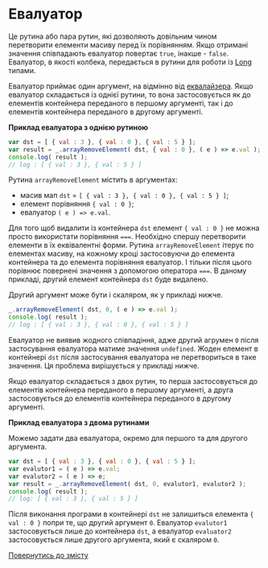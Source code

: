 # Евалуатор

Це рутина або пара рутин, які дозволяють довільним чином перетворити елементи масиву перед їх порівнянням. 
Якщо отримані значення співпадають евалуатор повертає <code>true</code>, інакше - <code>false</code>. 
Евалуатор, в якості колбека, передається в рутини для роботи із [Long](./Long.md) типами.

Евалуатор приймає один аргумент, на відмінно від [еквалайзера](./Equalizer.md).
Якщо евалуатор складається із однієї рутини, то вона застосовується як до елементів контейнера переданого в першому аргументі, 
так і до елементів контейнера переданого в другому аргументі. 

**Приклад евалуатора з однією рутиною**

```js
var dst = [ { val : 3 }, { val : 0 }, { val : 5 } ];
var result = _.arrayRemoveElement( dst, { val : 0 }, ( e ) => e.val );
console.log( result );
// log : [ { val : 3 }, { val : 5 } ]
```
Рутина `arrayRemoveElement` містить в аргументах:
- масив мап `dst` = `[ { val : 3 }, { val : 0 }, { val : 5 } ]`;
- елемент порівняння `{ val : 0 }`;
- евалуатор `( e ) => e.val`.

Для того щоб видалити із контейнера `dst` елемент `{ val : 0 }` не можна просто використати порівняння `===`. 
Необхідно спершу перетворити елементи в їх еквівалентні форми.
Рутина `arrayRemoveElement` ітерує по елементах масиву, на кожному кроці застосовуючи до елемента контейнера та до 
елемента порівняння евалуатор. І тільки після цього порівнює повернені значення з допомогою оператора `===`.
В даному прикладі, другий елемент контейнера `dst` буде видалено.

Другий аргумент може бути і скаляром, як у прикладі нижче.

```js
_.arrayRemoveElement( dst, 0, ( e ) => e.val );
console.log( result );
// log : [ { val : 3 }, { val : 0 }, { val : 5 } ]
```
Евалуатор не виявив жодного співпадіння, адже другий агрумен `0` після застосування евалуатора матиме значення `undefined`. 
Жоден елемент в контейнері `dst` після застосування евалуатора не перетвориться в таке значення.
Ця проблема вирішується у прикладі нижче.

Якщо евалуатор складається з двох рутин, то перша застосовується до елементів контейнера переданого в першому аргументі, 
а друга застосовується до елементів контейнера переданого в другому аргументі.

**Приклад евалуатора з двома рутинами**

Можемо задати два евалуатора, окремо для першого та для другого аргумента.

```js
var dst = [ { val : 3 }, { val : 0 }, { val : 5 } ];
var evalutor1 = ( e ) => e.val;
var evalutor2 = ( e ) => e;
var result = _.arrayRemoveElement( dst, 0, evalutor1, evalutor2 );
console.log( result );
// log: [ { val : 3 }, { val : 5 } ]
```
Після виконання програми в контейнері `dst` не залишиться елемента `{ val : 0 }` попри те, що другий аргумент `0`.
Евалуатор `evalutor1` застосовується лише до контейнера `dst`, а евалуатор `evaluator2` застосовується лише 
другого аргумента, який є скаляром `0`. 

[Повернутись до змісту](../README.md#концепції)
